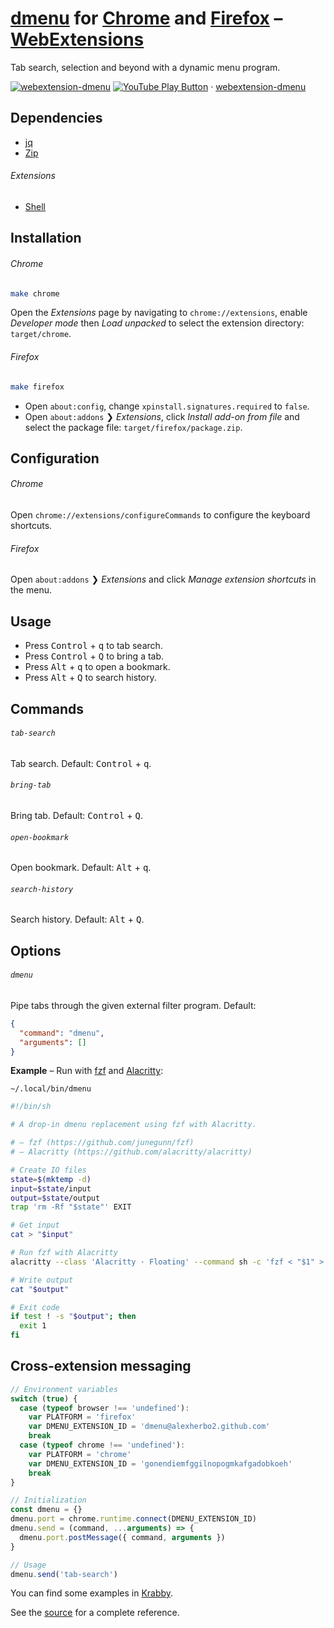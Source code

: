# [dmenu] for [Chrome] and [Firefox] – [WebExtensions]

[dmenu]: https://tools.suckless.org/dmenu/
[Chrome]: https://google.com/chrome/
[Firefox]: https://mozilla.org/firefox/
[WebExtensions]: https://developer.mozilla.org/en-US/docs/Mozilla/Add-ons/WebExtensions

<img src="https://github.com/FortAwesome/Font-Awesome/raw/master/svgs/solid/window-restore.svg" height="16" align="right">

Tab search, selection and beyond with a dynamic menu program.

[![webextension-dmenu](https://img.youtube.com/vi_webp/tgrmss3u2aE/maxresdefault.webp)](https://youtube.com/playlist?list=PLdr-HcjEDx_nLeC2_aQwpTQrWZ1un1nAZ "YouTube – webextension-dmenu")
[![YouTube Play Button](https://www.iconfinder.com/icons/317714/download/png/16)](https://youtube.com/playlist?list=PLdr-HcjEDx_nLeC2_aQwpTQrWZ1un1nAZ) · [webextension-dmenu](https://youtube.com/playlist?list=PLdr-HcjEDx_nLeC2_aQwpTQrWZ1un1nAZ)

## Dependencies

- [jq]
- [Zip]

[jq]: https://stedolan.github.io/jq/
[Zip]: http://infozip.sourceforge.net/Zip.html

###### Extensions

- [Shell]

[Shell]: https://github.com/alexherbo2/webextension-shell

## Installation

###### Chrome

``` sh
make chrome
```

Open the _Extensions_ page by navigating to `chrome://extensions`, enable _Developer mode_ then _Load unpacked_ to select the extension directory: `target/chrome`.

###### Firefox

``` sh
make firefox
```

- Open `about:config`, change `xpinstall.signatures.required` to `false`.
- Open `about:addons` ❯ _Extensions_, click _Install add-on from file_ and select the package file: `target/firefox/package.zip`.

## Configuration

###### Chrome

Open `chrome://extensions/configureCommands` to configure the keyboard shortcuts.

###### Firefox

Open `about:addons` ❯ _Extensions_ and click _Manage extension shortcuts_ in the menu.

## Usage

- Press <kbd>Control</kbd> + <kbd>q</kbd> to tab search.
- Press <kbd>Control</kbd> + <kbd>Q</kbd> to bring a tab.
- Press <kbd>Alt</kbd> + <kbd>q</kbd> to open a bookmark.
- Press <kbd>Alt</kbd> + <kbd>Q</kbd> to search history.

## Commands

###### `tab-search`

Tab search.
Default: <kbd>Control</kbd> + <kbd>q</kbd>.

###### `bring-tab`

Bring tab.
Default: <kbd>Control</kbd> + <kbd>Q</kbd>.

###### `open-bookmark`

Open bookmark.
Default: <kbd>Alt</kbd> + <kbd>q</kbd>.

###### `search-history`

Search history.
Default: <kbd>Alt</kbd> + <kbd>Q</kbd>.

## Options

###### `dmenu`

Pipe tabs through the given external filter program.
Default:

``` json
{
  "command": "dmenu",
  "arguments": []
}
```

**Example** – Run with [fzf] and [Alacritty]:

`~/.local/bin/dmenu`

``` sh
#!/bin/sh

# A drop-in dmenu replacement using fzf with Alacritty.

# – fzf (https://github.com/junegunn/fzf)
# – Alacritty (https://github.com/alacritty/alacritty)

# Create IO files
state=$(mktemp -d)
input=$state/input
output=$state/output
trap 'rm -Rf "$state"' EXIT

# Get input
cat > "$input"

# Run fzf with Alacritty
alacritty --class 'Alacritty · Floating' --command sh -c 'fzf < "$1" > "$2"' -- "$input" "$output"

# Write output
cat "$output"

# Exit code
if test ! -s "$output"; then
  exit 1
fi
```

[fzf]: https://github.com/junegunn/fzf
[Alacritty]: https://github.com/alacritty/alacritty

## Cross-extension messaging

``` javascript
// Environment variables
switch (true) {
  case (typeof browser !== 'undefined'):
    var PLATFORM = 'firefox'
    var DMENU_EXTENSION_ID = 'dmenu@alexherbo2.github.com'
    break
  case (typeof chrome !== 'undefined'):
    var PLATFORM = 'chrome'
    var DMENU_EXTENSION_ID = 'gonendiemfggilnopogmkafgadobkoeh'
    break
}

// Initialization
const dmenu = {}
dmenu.port = chrome.runtime.connect(DMENU_EXTENSION_ID)
dmenu.send = (command, ...arguments) => {
  dmenu.port.postMessage({ command, arguments })
}

// Usage
dmenu.send('tab-search')
```

You can find some examples in [Krabby].

[Krabby]: https://krabby.netlify.app

See the [source](src) for a complete reference.
